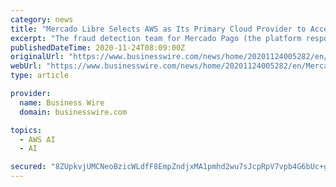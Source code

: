 ```yaml
---
category: news
title: "Mercado Libre Selects AWS as Its Primary Cloud Provider to Accelerate Growth and Transformation into a Data-Driven Company"
excerpt: "The fraud detection team for Mercado Pago (the platform responsible for payments inside Mercado Libre) leverages Amazon Rekognition (AWS’s video and image analysis service) as part of its ..."
publishedDateTime: 2020-11-24T08:09:00Z
originalUrl: "https://www.businesswire.com/news/home/20201124005282/en/Mercado-Libre-Selects-AWS-as-Its-Primary-Cloud-Provider-to-Accelerate-Growth-and-Transformation-into-a-Data-Driven-Company"
webUrl: "https://www.businesswire.com/news/home/20201124005282/en/Mercado-Libre-Selects-AWS-as-Its-Primary-Cloud-Provider-to-Accelerate-Growth-and-Transformation-into-a-Data-Driven-Company"
type: article

provider:
  name: Business Wire
  domain: businesswire.com

topics:
  - AWS AI
  - AI

secured: "8ZUpkvjUMCNeoBzicWLdfF8EmpZndjxMA1pmhd2wu7sJcpRpV7vpb4G6bUc+gXitoFufwSGjVHLsQDU9QtP+TasMUESUIa8Sy83nX9suQtH4hcblhkqGkLx9MzSq53scBHRg/bC+vPdz8sAEv3xBSa4UaXj+DvLCCR54W9/1Y0aEHRcZ0VUzpP7KaRJ8ON9lJdwCYhjfz5eFEoOnh4RQciZWYO1eNKHG+k4izN/h9rE5atvOZa59Kv4cVHqRtCEeLZvyyFZSEKb7qJgpFo7y296w33tpmd9VafH4LXdeohQaE52DI3FScZHPhi/ZA2ObVJUQo9N/gjFDCzZ5eSpIEZQbwgrYeTbOsrTB5eas8mA=;TLHok9XTaiEF3bfwPpcR5w=="
---
```


